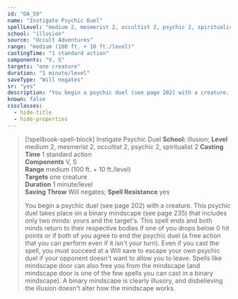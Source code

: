 ```yaml
---
id: "OA_59"
name: "Instigate Psychic Duel"
spellLevel: "medium 2, mesmerist 2, occultist 2, psychic 2, spiritualist 2"
school: "illusion"
source: "Occult Adventures"
range: "medium (100 ft. + 10 ft./level)"
castingTime: "1 standard action"
components: "V, S"
targets: "one creature"
duration: "1 minute/level"
saveType: "Will negates"
sr: "yes"
description: "You begin a psychic duel (see page 202) with a creature. This psychic duel takes place on a binary mindscape (see page 235) that includes only two minds: yours and the target's. This spell ends and both minds return to their respective bodies if one of you drops below 0 hit points or if both of you agree to end the psychic duel (a free action that you can perform even if it isn't your turn).  Even if you cast the spell, you must succeed at a Will save to escape your own psychic duel if your opponent doesn't want to allow you to leave. Spells like mindscape door can also free you from the mindscape (and mindscape door is one of the few spells you can cast in a binary mindscape). A binary mindscape is clearly illusory, and disbelieving the illusion doesn't alter how the mindscape works."
known: false
cssclasses:
  - hide-title
  - hide-properties
---
```


> [!spellbook-spell-block] Instigate Psychic Duel
> **School:** illusion; **Level** medium 2, mesmerist 2, occultist 2, psychic 2, spiritualist 2
> **Casting Time** 1 standard action  
> **Components** V, S  
> **Range** medium (100 ft. + 10 ft./level)  
> **Targets** one creature  
> **Duration** 1 minute/level  
> **Saving Throw** Will negates; **Spell Resistance** yes
> 
> You begin a psychic duel (see page 202) with a creature. This psychic duel takes place on a binary mindscape (see page 235) that includes only two minds: yours and the target's. This spell ends and both minds return to their respective bodies if one of you drops below 0 hit points or if both of you agree to end the psychic duel (a free action that you can perform even if it isn't your turn).  Even if you cast the spell, you must succeed at a Will save to escape your own psychic duel if your opponent doesn't want to allow you to leave. Spells like mindscape door can also free you from the mindscape (and mindscape door is one of the few spells you can cast in a binary mindscape). A binary mindscape is clearly illusory, and disbelieving the illusion doesn't alter how the mindscape works.